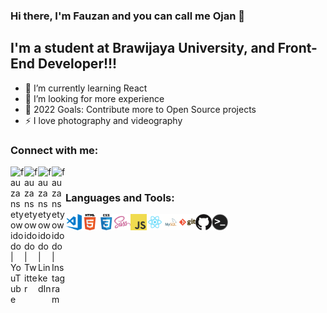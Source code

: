 ### Hi there, I'm Fauzan and you can call me Ojan 👋

## I'm a student at Brawijaya University, and Front-End Developer!!!

- 🌱 I’m currently learning React
- 👯 I’m looking for more experience
- 🥅 2022 Goals: Contribute more to Open Source projects
- ⚡ I love photography and videography

### Connect with me:

[<img align="left" alt="fauzansetyowidodo | YouTube" width="22px" src="https://cdn.jsdelivr.net/npm/simple-icons@v3/icons/youtube.svg" />][youtube]
[<img align="left" alt="fauzansetyowidodo | Twitter" width="22px" src="https://cdn.jsdelivr.net/npm/simple-icons@v3/icons/twitter.svg" />][twitter]
[<img align="left" alt="fauzansetyowidodo | LinkedIn" width="22px" src="https://cdn.jsdelivr.net/npm/simple-icons@v3/icons/linkedin.svg" />][linkedin]
[<img align="left" alt="fauzansetyowidodo | Instagram" width="22px" src="https://cdn.jsdelivr.net/npm/simple-icons@v3/icons/instagram.svg" />][instagram]

<br />

### Languages and Tools:

<img align="left" alt="Visual Studio Code" width="26px" src="https://raw.githubusercontent.com/github/explore/80688e429a7d4ef2fca1e82350fe8e3517d3494d/topics/visual-studio-code/visual-studio-code.png" />
<img align="left" alt="HTML5" width="26px" src="https://raw.githubusercontent.com/github/explore/80688e429a7d4ef2fca1e82350fe8e3517d3494d/topics/html/html.png" />
<img align="left" alt="CSS3" width="26px" src="https://raw.githubusercontent.com/github/explore/80688e429a7d4ef2fca1e82350fe8e3517d3494d/topics/css/css.png" />
<img align="left" alt="Sass" width="26px" src="https://raw.githubusercontent.com/github/explore/80688e429a7d4ef2fca1e82350fe8e3517d3494d/topics/sass/sass.png" />
<img align="left" alt="JavaScript" width="26px" src="https://raw.githubusercontent.com/github/explore/80688e429a7d4ef2fca1e82350fe8e3517d3494d/topics/javascript/javascript.png" />
<img align="left" alt="React" width="26px" src="https://raw.githubusercontent.com/github/explore/80688e429a7d4ef2fca1e82350fe8e3517d3494d/topics/react/react.png" />
<img align="left" alt="MySQL" width="26px" src="https://raw.githubusercontent.com/github/explore/80688e429a7d4ef2fca1e82350fe8e3517d3494d/topics/mysql/mysql.png" />
<img align="left" alt="Git" width="26px" src="https://raw.githubusercontent.com/github/explore/80688e429a7d4ef2fca1e82350fe8e3517d3494d/topics/git/git.png" />
<img align="left" alt="GitHub" width="26px" src="https://raw.githubusercontent.com/github/explore/78df643247d429f6cc873026c0622819ad797942/topics/github/github.png" />
<img align="left" alt="Terminal" width="26px" src="https://raw.githubusercontent.com/github/explore/80688e429a7d4ef2fca1e82350fe8e3517d3494d/topics/terminal/terminal.png" />

<br />
<br />

[twitter]: https://twitter.com/fauzanas___
[youtube]: https://www.youtube.com/channel/UCvWgDVJotVvLlF6JGxcUTWA
[instagram]: https://instagram.com/fauzansetyowidodo
[linkedin]: www.linkedin.com/in/fauzan-athallah-setyowidodo-4335961b8

